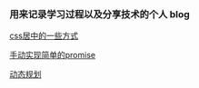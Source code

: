 ### 用来记录学习过程以及分享技术的个人 blog
[css居中的一些方式](https://github.com/sknosh/blog/blob/master/blogs/css居中的一些方式.markdown/)

[手动实现简单的promise](https://github.com/sknosh/blog/blob/master/blogs/手动实现简单的promise.markdown/)

[动态规划](https://github.com/sknosh/blog/blob/master/blogs/动态规划.markdown/)

